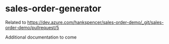 # sales-order-generator

Related to https://dev.azure.com/hankspencer/sales-order-demo/_git/sales-order-demo/pullrequest/5

Additional documentation to come